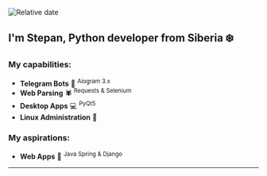 ![Relative date](https://img.shields.io/date/1657056000?style=for-the-badge&logo=curseforge&logoColor=white&logoSize=auto&label=I%20STARTED&labelColor=lightblue&color=white)

## I'm Stepan, Python developer from Siberia ❄️
### My capabilities:
 - **Telegram Bots** 🤖 <sup>Aiogram 3.x</sup>
 - **Web Parsing** 🕷️ <sup>Requests & Selenium</sup>
 - **Desktop Apps** 💻 <sup>PyQt5</sup>
 - **Linux Administration** 🐧

### My aspirations:
 - **Web Apps** 🍃 <sup>Java Spring & Django</sup>

---
